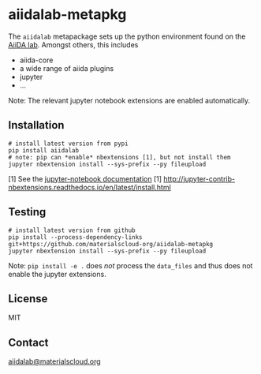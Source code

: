 # aiidalab-metapkg

The `aiidalab` metapackage sets up the python environment found on the 
[AiiDA lab](https://aiidalab.materialscloud.org).
Amongst others, this includes

 * aiida-core
 * a wide range of aiida plugins
 * jupyter
 * ...

Note: The relevant jupyter notebook extensions are enabled automatically.

## Installation

```
# install latest version from pypi
pip install aiidalab
# note: pip can *enable* nbextensions [1], but not install them
jupyter nbextension install --sys-prefix --py fileupload        
```
[1] See the [jupyter-notebook documentation](http://jupyter-notebook.readthedocs.io/en/stable/examples/Notebook/Distributing%20Jupyter%20Extensions%20as%20Python%20Packages.html#Automatically-enabling-a-server-extension-and-nbextension)
[1] http://jupyter-contrib-nbextensions.readthedocs.io/en/latest/install.html

## Testing

```
# install latest version from github
pip install --process-dependency-links git+https://github.com/materialscloud-org/aiidalab-metapkg
jupyter nbextension install --sys-prefix --py fileupload        
```

Note: `pip install -e .` does *not* process the `data_files` and thus does not enable the jupyter extensions.

## License

MIT

## Contact

aiidalab@materialscloud.org
